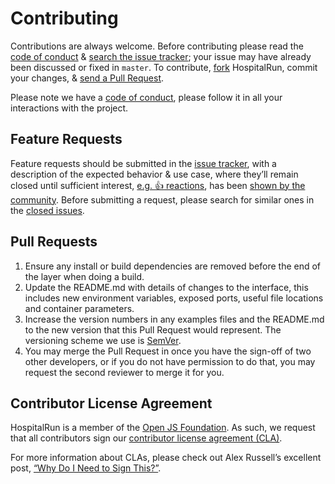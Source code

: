 # Contributing

Contributions are always welcome. Before contributing please read the
[code of conduct](https://js.foundation/community/code-of-conduct) &
[search the issue tracker](https://github.com/HospitalRun/hospitalrun-cli/issues); your issue
may have already been discussed or fixed in `master`. To contribute,
[fork](https://help.github.com/articles/fork-a-repo/) HospitalRun, commit your changes,
& [send a Pull Request](https://help.github.com/articles/using-pull-requests/).

Please note we have a [code of conduct](https://github.com/HospitalRun/hospitalrun-cli/blob/next/.github/CODE_OF_CONDUCT.md), please follow it in all your interactions with the project.

## Feature Requests

Feature requests should be submitted in the
[issue tracker](https://github.com/HospitalRun/hospitalrun-cli/issues), with a description of
the expected behavior & use case, where they’ll remain closed until sufficient interest,
[e.g. :+1: reactions](https://help.github.com/articles/about-discussions-in-issues-and-pull-requests/),
has been [shown by the community](https://github.com/HospitalRun/hospitalrun-cli/issues?q=label%3A%22votes+needed%22+sort%3Areactions-%2B1-desc).
Before submitting a request, please search for similar ones in the
[closed issues](https://github.com/HospitalRun/hospitalrun-cli/issues?q=is%3Aissue+is%3Aclosed+label%3Aenhancement).

## Pull Requests

1. Ensure any install or build dependencies are removed before the end of the layer when doing a
   build.
2. Update the README.md with details of changes to the interface, this includes new environment
   variables, exposed ports, useful file locations and container parameters.
3. Increase the version numbers in any examples files and the README.md to the new version that this
   Pull Request would represent. The versioning scheme we use is [SemVer](http://semver.org/).
4. You may merge the Pull Request in once you have the sign-off of two other developers, or if you
   do not have permission to do that, you may request the second reviewer to merge it for you.

## Contributor License Agreement

HospitalRun is a member of the [Open JS Foundation](https://openjsf.org/).
As such, we request that all contributors sign our
[contributor license agreement (CLA)](https://js.foundation/CLA/).

For more information about CLAs, please check out Alex Russell’s excellent post,
[“Why Do I Need to Sign This?”](https://infrequently.org/2008/06/why-do-i-need-to-sign-this/).
